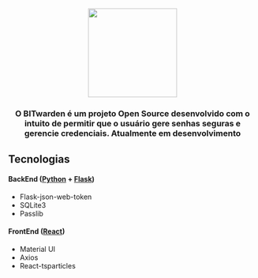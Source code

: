 

<h1 align=center>
<img height="180em" src="https://github.com/IcaroM-CdC/Password-generator/blob/master/web/src/assets/Bitwarden.png" />
</h1>

<div align=center>

### O BITwarden é um projeto **Open Source** desenvolvido com o intuito de permitir que o usuário gere senhas seguras e gerencie credenciais. Atualmente em desenvolvimento

</div>


<div>
  

## Tecnologias

#### BackEnd ([Python](https://www.python.org/) + [Flask](https://flask.palletsprojects.com/en/1.1.x/))

- Flask-json-web-token
- SQLite3
- Passlib

#### FrontEnd ([React](https://github.com/facebook/react))

- Material UI
- Axios
- React-tsparticles


<div/>
